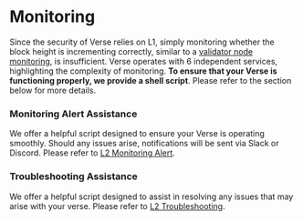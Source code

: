 # Monitoring
Since the security of Verse relies on L1, simply monitoring whether the block height is incrementing correctly, similar to a [validator node monitoring](/docs/hub-validator/operate-validator/monitor), is insufficient. Verse operates with 6 independent services, highlighting the complexity of monitoring. **To ensure that your Verse is functioning properly, we provide a shell script**. Please refer to the section below for more details.

### Monitoring Alert Assistance
We offer a helpful script designed to ensure your Verse is operating smoothly. Should any issues arise, notifications will be sent via Slack or Discord. Please refer to [L2 Monitoring Alert](https://github.com/oasysgames/oasys-optimism/wiki/L2-Monitoring-Alert).

### Troubleshooting Assistance
We offer a helpful script designed to assist in resolving any issues that may arise with your verse. Please refer to [L2 Troubleshooting](https://github.com/oasysgames/oasys-optimism/wiki/L2-Troubleshooting).
